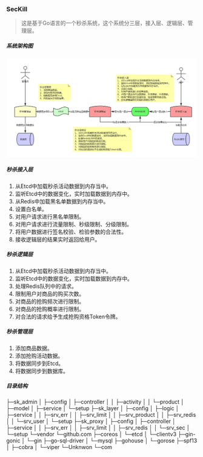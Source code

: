 ### SecKill
> 这是基于Go语言的一个秒杀系统，这个系统分三层，接入层、逻辑层、管理层。

##### 系统架构图
![image](https://github.com/BlueSimle/SecKill/blob/master/framework.png)

##### 秒杀接入层
1. 从Etcd中加载秒杀活动数据到内存当中。
2. 监听Etcd中的数据变化，实时加载数据到内存中。
3. 从Redis中加载黑名单数据到内存当中。
4. 设置白名单。
5. 对用户请求进行黑名单限制。
6. 对用户请求进行流量限制、秒级限制、分级限制。
7. 将用户数据进行签名校验、检验参数的合法性。
8. 接收逻辑层的结果实时返回给用户。


##### 秒杀逻辑层
1. 从Etcd中加载秒杀活动数据到内存当中。
2. 监听Etcd中的数据变化，实时加载数据到内存中。
3. 处理Redis队列中的请求。
4. 限制用户对商品的购买次数。
5. 对商品的抢购频次进行限制。
5. 对商品的抢购概率进行限制。
6. 对合法的请求给予生成抢购资格Token令牌。

##### 秒杀管理层
1. 添加商品数据。
2. 添加抢购活动数据。
3. 将数据同步到Etcd。
4. 将数据同步到数据库。


##### 目录结构
├─sk_admin
│  ├─config
│  ├─controller
│  │  ├─activity
│  │  └─product
│  ├─model
│  ├─service
│  └─setup
├─sk_layer
│  ├─config
│  ├─logic
│  ├─service
│  │  ├─srv_err
│  │  ├─srv_limit
│  │  ├─srv_product
│  │  ├─srv_redis
│  │  └─srv_user
│  └─setup
├─sk_proxy
│  ├─config
│  ├─controller
│  ├─service
│  │  ├─srv_err
│  │  ├─srv_limit
│  │  ├─srv_redis
│  │  └─srv_sec
│  └─setup
└─vendor
    └─github.com
        ├─coreos
        │  └─etcd
        │      └─clientv3
        ├─gin-gonic
        │  └─gin
        ├─go-sql-driver
        │  └─mysql
        ├─gohouse
        │  └─gorose
        ├─spf13
        │  ├─cobra
        │  └─viper
        └─Unknwon
            └─com